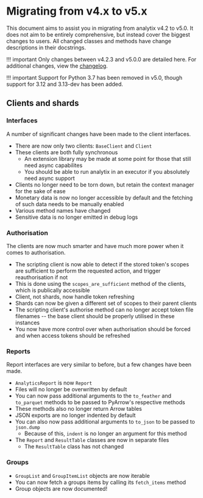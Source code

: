 # Migrating from v4.x to v5.x

This document aims to assist you in migrating from analytix v4.2 to v5.0.
It does not aim to be entirely comprehensive, but instead cover the biggest changes to users.
All changed classes and methods have change descriptions in their docstrings.

!!! important
    Only changes between v4.2.3 and v5.0.0 are detailed here.
    For additional changes, view the [changelog](https://github.com/parafoxia/analytix/releases).

!!! important
    Support for Python 3.7 has been removed in v5.0, though support for 3.12 and 3.13-dev has been added.

## Clients and shards

### Interfaces

A number of significant changes have been made to the client interfaces.

* There are now only two clients: `BaseClient` and `Client`
* These clients are both fully synchronous
    * An extension library may be made at some point for those that still need async capabilites
    * You should be able to run analytix in an executor if you absolutely need async support
* Clients no longer need to be torn down, but retain the context manager for the sake of ease
* Monetary data is now no longer accessible by default and the fetching of such data needs to be manually enabled
* Various method names have changed
* Sensitive data is no longer emitted in debug logs

### Authorisation

The clients are now much smarter and have much more power when it comes to authorisation.

* The scripting client is now able to detect if the stored token's scopes are sufficient to perform the requested action, and trigger reauthorisation if not
* This is done using the `scopes_are_sufficient` method of the clients, which is publically accessible
* Client, not shards, now handle token refreshing
* Shards can now be given a different set of scopes to their parent clients
* The scripting client's authorise method can no longer accept token file filenames -- the base client should be properly utilised in these instances
* You now have more control over when authorisation should be forced and when access tokens should be refreshed

### Reports

Report interfaces are very similar to before, but a few changes have been made.

* `AnalyticsReport` is now `Report`
* Files will no longer be overwritten by default
* You can now pass additional arguments to the `to_feather` and `to_parquet` methods to be passed to PyArrow's respective methods
* These methods also no longer return Arrow tables
* JSON exports are no longer indented by default
* You can also now pass additional arguments to `to_json` to be passed to `json.dump`
    * Because of this, `indent` is no longer an argument for this method
* The `Report` and `ResultTable` classes are now in separate files
    * The `ResultTable` class has not changed

### Groups

* `GroupList` and `GroupItemList` objects are now iterable
* You can now fetch a groups items by calling its `fetch_items` method
* Group objects are now documented!
